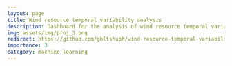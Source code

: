 ```yaml
---
layout: page
title: Wind resource temporal variability analysis
description: Dashboard for the analysis of wind resource temporal variability in the continental US.
img: assets/img/proj_3.png
redirect: https://github.com/ghltshubh/wind-resource-temporal-variability-analysis/
importance: 3
category: machine learning
---
```


